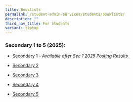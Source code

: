 ```yaml
---
title: Booklists
permalink: /student-admin-services/students/booklists/
description: ""
third_nav_title: For Students
variant: tiptap
---
```

<h3>Secondary 1 to 5 (2025):</h3>
<ul data-tight="true" class="tight">
<li>
<p>Secondary 1 - <em>Available after Sec 1 2025 Posting Results</em>
</p>
</li>
<li>
<p><a href="/files/GDSS_SEC_2.pdf" rel="noopener nofollow" target="_blank">Secondary 2</a>
</p>
</li>
<li>
<p><a href="/files/GDSS_SEC_3.pdf" rel="noopener nofollow" target="_blank">Secondary 3</a>
</p>
</li>
<li>
<p><a href="/files/GDSS_SEC_4.pdf" rel="noopener nofollow" target="_blank">Secondary 4</a>
</p>
</li>
<li>
<p><a href="/files/GDSS_SEC_5_NA.pdf" rel="noopener nofollow" target="_blank">Secondary 5</a>
</p>
</li>
</ul>
<p></p>